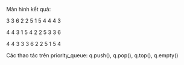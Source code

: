 Màn hình kết quả:

3 3 6
2 2 5
1 5 4
4 4 3

4 4 3
1 5 4
2 2 5
3 3 6

4 4 3
3 3 6
2 2 5
1 5 4

Các thao tác trên priority_queue: q.push(), q.pop(), q.top(), q.empty()
